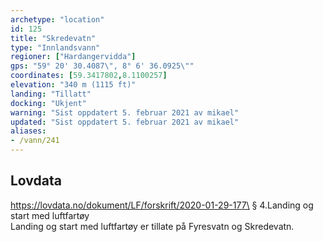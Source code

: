 ```yaml
---
archetype: "location"
id: 125
title: "Skredevatn"
type: "Innlandsvann"
regioner: ["Hardangervidda"]
gps: "59° 20' 30.4087\", 8° 6' 36.0925\""
coordinates: [59.3417802,8.1100257]
elevation: "340 m (1115 ft)"
landing: "Tillatt"
docking: "Ukjent"
warning: "Sist oppdatert 5. februar 2021 av mikael"
updated: "Sist oppdatert 5. februar 2021 av mikael"
aliases:
- /vann/241
---
```




## Lovdata

https://lovdata.no/dokument/LF/forskrift/2020-01-29-177\
§ 4.Landing og start med luftfartøy\
Landing og start med luftfartøy er tillate på Fyresvatn og Skredevatn.
